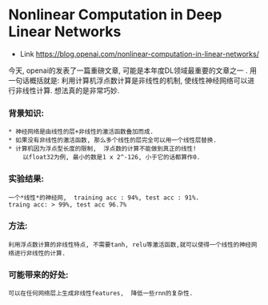 # Nonlinear Computation in Deep Linear Networks
* Link https://blog.openai.com/nonlinear-computation-in-linear-networks/


今天, openai的发表了一篇重磅文章, 可能是本年度DL领域最重要的文章之一 .  用一句话概括就是: 利用计算机浮点数计算是非线性的机制,  使线性神经网络可以进行非线性计算. 想法真的是非常巧妙.

### 背景知识:

    * 神经网络是由线性的层+非线性的激活函数叠加而成.
    * 如果没有非线性的激活函数, 那么多个线性的层完全可以用一个线性层替换.
    * 计算机因为浮点型长度的限制,  浮点数的计算不能做到真正的线性!
        以float32为例, 最小的数是1 x 2^-126, 小于它的话都算作0.

### 实验结果:
    一个*线性*的神经网,  training acc : 94%, test acc : 91%.
    traing acc: > 99%, test acc 96.7%

### 方法:
    利用浮点数计算的非线性特点, 不需要tanh, relu等激活函数,就可以使得一个线性的神经网络进行非线性的计算.

### 可能带来的好处:
    可以在任何网络层上生成非线性features,  降低一些rnn的复杂性.
